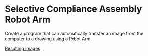 # Selective Compliance Assembly Robot Arm

Create a program that can automatically transfer an image from the computer to a drawing using a Robot Arm.

[Resulting images](ENGR110%20Pictures.pdf).
